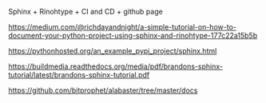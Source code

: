 Sphinx + Rinohtype + CI and CD + github page

https://medium.com/@richdayandnight/a-simple-tutorial-on-how-to-document-your-python-project-using-sphinx-and-rinohtype-177c22a15b5b

https://pythonhosted.org/an_example_pypi_project/sphinx.html

https://buildmedia.readthedocs.org/media/pdf/brandons-sphinx-tutorial/latest/brandons-sphinx-tutorial.pdf

https://github.com/bitprophet/alabaster/tree/master/docs